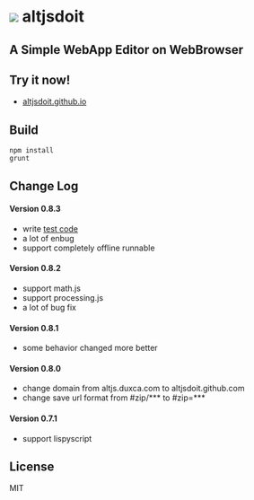 ![](http://altjsdoit.github.io/icon-128.png) altjsdoit
===========
A Simple WebApp Editor on WebBrowser
-----------

Try it now!
---------------

* [altjsdoit.github.io](https://altjsdoit.github.io/)


Build
---------------

```
npm install
grunt
```


Change Log
---------------

#### Version 0.8.3

* write [test code](https://altjsdoit.github.io/test.html)
* a lot of enbug
* support completely offline runnable

#### Version 0.8.2

* support math.js
* support processing.js
* a lot of bug fix

#### Version 0.8.1

* some behavior changed more better

#### Version 0.8.0

* change domain from altjs.duxca.com to altjsdoit.github.com
* change save url format from #zip/*** to #zip=***

#### Version 0.7.1

* support lispyscript


License
---------------
MIT

